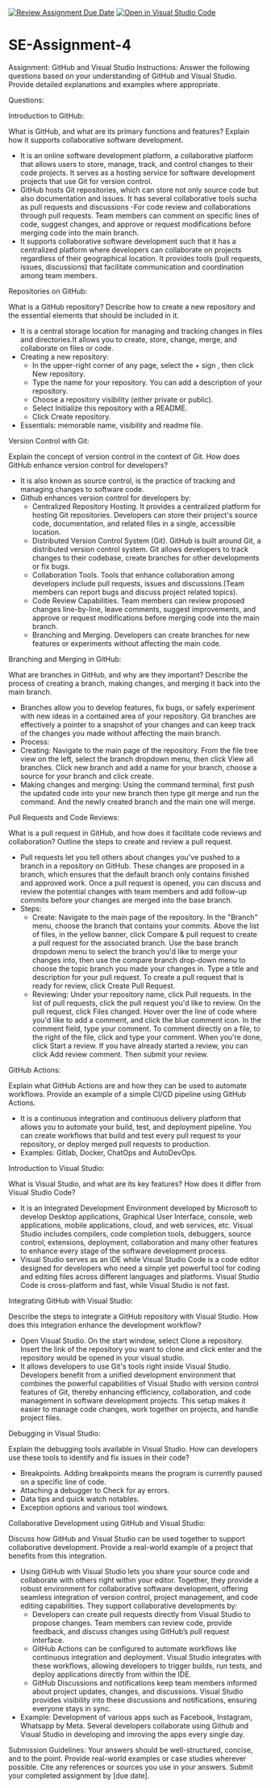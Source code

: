 [![Review Assignment Due Date](https://classroom.github.com/assets/deadline-readme-button-22041afd0340ce965d47ae6ef1cefeee28c7c493a6346c4f15d667ab976d596c.svg)](https://classroom.github.com/a/GvXCZgfk)
[![Open in Visual Studio Code](https://classroom.github.com/assets/open-in-vscode-2e0aaae1b6195c2367325f4f02e2d04e9abb55f0b24a779b69b11b9e10269abc.svg)](https://classroom.github.com/online_ide?assignment_repo_id=15311390&assignment_repo_type=AssignmentRepo)
# SE-Assignment-4
Assignment: GitHub and Visual Studio
Instructions:
Answer the following questions based on your understanding of GitHub and Visual Studio. Provide detailed explanations and examples where appropriate.

Questions:

Introduction to GitHub:

What is GitHub, and what are its primary functions and features? Explain how it supports collaborative software development.

-  It is an online software development platform, a collaborative platform that allows users to store, manage, track, and control changes to their code projects. It serves as a hosting service for software development projects that use Git for version control.
- GitHub hosts Git repositories, which can store not only source code but also documentation and issues. It has several collaborative tools sucha as pull requests and discussions
-For code review and collaborations through pull requests. Team members can comment on specific lines of code, suggest changes, and approve or request modifications before merging code into the main branch.
- It supports collaborative software development such that it has a centralized platform where developers can collaborate on projects regardless of their geographical location. It provides tools (pull requests, issues, discussions) that facilitate communication and coordination among team members.



Repositories on GitHub:

What is a GitHub repository? Describe how to create a new repository and the essential elements that should be included in it.

- It is a central storage location for managing and tracking changes in files and directories.It allows you to create, store, change, merge, and collaborate on files or code.
- Creating a new repository:
    - In the upper-right corner of any page, select the + sign , then click New repository.
    - Type the name for your repository. You can add a description of your repository.
    - Choose a repository visibility (either private or public).
    - Select Initialize this repository with a README.
    - Click Create repository.
- Essentials: memorable name, visibility and readme file.



Version Control with Git:

Explain the concept of version control in the context of Git. How does GitHub enhance version control for developers?

- It is also known as source control, is the practice of tracking and managing changes to software code.
- Github enhances version control for developers by:
    - Centralized Repository Hosting. It provides a centralized platform for hosting Git repositories. Developers can store their project's source code, documentation, and related files in a single, accessible location.
    - Distributed Version Control System (Git). GitHub is built around Git, a distributed version control system. Git allows developers to track changes to their codebase, create branches for other developments or fix bugs.
    - Collaboration Tools. Tools that enhance collaboration among developers include pull requests, issues and discussions.(Team members can report bugs and discuss project related topics).
    - Code Review Capabilities. Team members can review proposed changes line-by-line, leave comments, suggest improvements, and approve or request modifications before merging code into the main branch.
    - Branching and Merging. Developers can create branches for new features or experiments without affecting the main code.



Branching and Merging in GitHub:

What are branches in GitHub, and why are they important? Describe the process of creating a branch, making changes, and merging it back into the main branch.

- Branches allow you to develop features, fix bugs, or safely experiment with new ideas in a contained area of your repository. Git branches are effectively a pointer to a snapshot of your changes and can keep track of the changes you made without affecting the main branch.
- Process:
 - Creating: Navigate to the main page of the repository. From the file tree view on the left, select the  branch dropdown menu, then click View all branches. Click new branch and add a name for your branch, choose a source for your branch and click create.
 - Making changes and merging: Using the command terminal, first push the updated code into your new branch then type git merge <branch-name> and run the command. And the newly created branch and the main one will merge.



Pull Requests and Code Reviews:

What is a pull request in GitHub, and how does it facilitate code reviews and collaboration? Outline the steps to create and review a pull request.

- Pull requests let you tell others about changes you've pushed to a branch in a repository on GitHub. These changes are proposed in a branch, which ensures that the default branch only contains finished and approved work. Once a pull request is opened, you can discuss and review the potential changes with team members and add follow-up commits before your changes are merged into the base branch.
- Steps:
    - Create: Navigate to the main page of the repository. In the "Branch" menu, choose the branch that contains your commits. Above the list of files, in the yellow banner, click Compare & pull request to create a pull request for the associated branch. Use the base branch dropdown menu to select the branch you'd like to merge your changes into, then use the compare branch drop-down menu to choose the topic branch you made your changes in. Type a title and description for your pull request. To create a pull request that is ready for review, click Create Pull Request.
    - Reviewing: Under your repository name, click  Pull requests. In the list of pull requests, click the pull request you'd like to review. On the pull request, click Files changed. Hover over the line of code where you'd like to add a comment, and click the blue comment icon. In the comment field, type your comment. To comment directly on a file, to the right of the file, click  and type your comment. When you're done, click Start a review. If you have already started a review, you can click Add review comment. Then submit your review.



GitHub Actions:

Explain what GitHub Actions are and how they can be used to automate workflows. Provide an example of a simple CI/CD pipeline using GitHub Actions.

- It is a continuous integration and continuous delivery platform that allows you to automate your build, test, and deployment pipeline. You can create workflows that build and test every pull request to your repository, or deploy merged pull requests to production.
- Examples: Gitlab, Docker, ChatOps and AutoDevOps.



Introduction to Visual Studio:

What is Visual Studio, and what are its key features? How does it differ from Visual Studio Code?

- It is an Integrated Development Environment developed by Microsoft to develop Desktop applications, Graphical User Interface, console, web applications, mobile applications, cloud, and web services, etc. Visual Studio includes compilers, code completion tools, debuggers, source control, extensions, deployment, collaboration and many other features to enhance every stage of the software development process.
- Visual Studio serves as an IDE while Visual Studio Code is a code editor designed for developers who need a simple yet powerful tool for coding and editing files across different languages and platforms. Visual Studio Code is cross-platform and fast, while Visual Studio is not fast.



Integrating GitHub with Visual Studio:

Describe the steps to integrate a GitHub repository with Visual Studio. How does this integration enhance the development workflow?

- Open Visual Studio. On the start window, select Clone a repository. Insert the link of the repository you want to clone and click enter and the repository would be opened in your visual studio.
- It allows developers to use Git's tools right inside Visual Studio. Developers benefit from a unified development environment that combines the powerful capabilities of Visual Studio with version control features of Git, thereby enhancing efficiency, collaboration, and code management in software development projects. This setup makes it easier to manage code changes, work together on projects, and handle project files.



Debugging in Visual Studio:

Explain the debugging tools available in Visual Studio. How can developers use these tools to identify and fix issues in their code?

- Breakpoints. Adding breakpoints means the program is currently paused on a specific line of code.
- Attaching a debugger to Check for ay errors.
- Data tips and quick watch notables.
- Exception options and various tool windows.



Collaborative Development using GitHub and Visual Studio:

Discuss how GitHub and Visual Studio can be used together to support collaborative development. Provide a real-world example of a project that benefits from this integration.

- Using GitHub with Visual Studio lets you share your source code and collaborate with others right within your editor. Together, they provide a robust environment for collaborative software development, offering seamless integration of version control, project management, and code editing capabilities. They support collaborative developments by:
    - Developers can create pull requests directly from Visual Studio to propose changes. Team members can review code, provide feedback, and discuss changes using GitHub’s pull request interface.
    - GitHub Actions can be configured to automate workflows like continuous integration and deployment. Visual Studio integrates with these workflows, allowing developers to trigger builds, run tests, and deploy applications directly from within the IDE.
    - GitHub Discussions and notifications keep team members informed about project updates, changes, and discussions. Visual Studio provides visibility into these discussions and notifications, ensuring everyone stays in sync.
- Example: Development of various apps such as Facebook, Instagram, Whatsapp by Meta. Several developers collaborate using Github and Visual Studio in developing and imroving the apps every single day.



Submission Guidelines:
Your answers should be well-structured, concise, and to the point.
Provide real-world examples or case studies wherever possible.
Cite any references or sources you use in your answers.
Submit your completed assignment by [due date].
